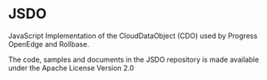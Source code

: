 # JSDO
JavaScript Implementation of the CloudDataObject (CDO) used by Progress OpenEdge and Rollbase.

The code, samples and documents in the JSDO repository is made available under the Apache License Version 2.0
